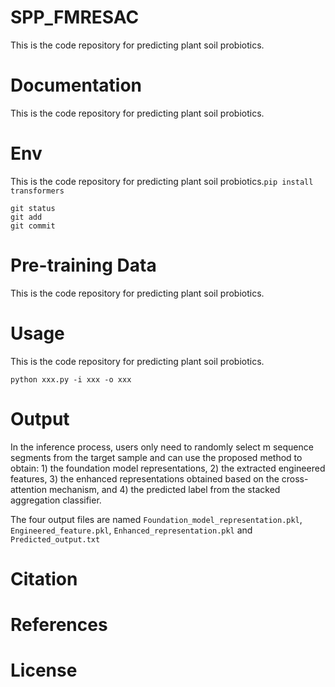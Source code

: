 # SPP_FMRESAC
This is the code repository for predicting plant soil probiotics.
# Documentation
This is the code repository for predicting plant soil probiotics.
# Env
This is the code repository for predicting plant soil probiotics.`pip install transformers`
```
git status
git add
git commit
```
# Pre-training Data
This is the code repository for predicting plant soil probiotics.

# Usage
This is the code repository for predicting plant soil probiotics.
```
python xxx.py -i xxx -o xxx
```
# Output
In the inference process, users only need to randomly select m sequence segments from the target sample and can use the proposed method to obtain: 1) the foundation model representations, 2) the extracted engineered features, 3) the enhanced representations obtained based on the cross-attention mechanism, and 4) the predicted label from the stacked aggregation classifier.

The four output files are named `Foundation_model_representation.pkl`, `Engineered_feature.pkl`, `Enhanced_representation.pkl` and `Predicted_output.txt`

# Citation

# References

# License
